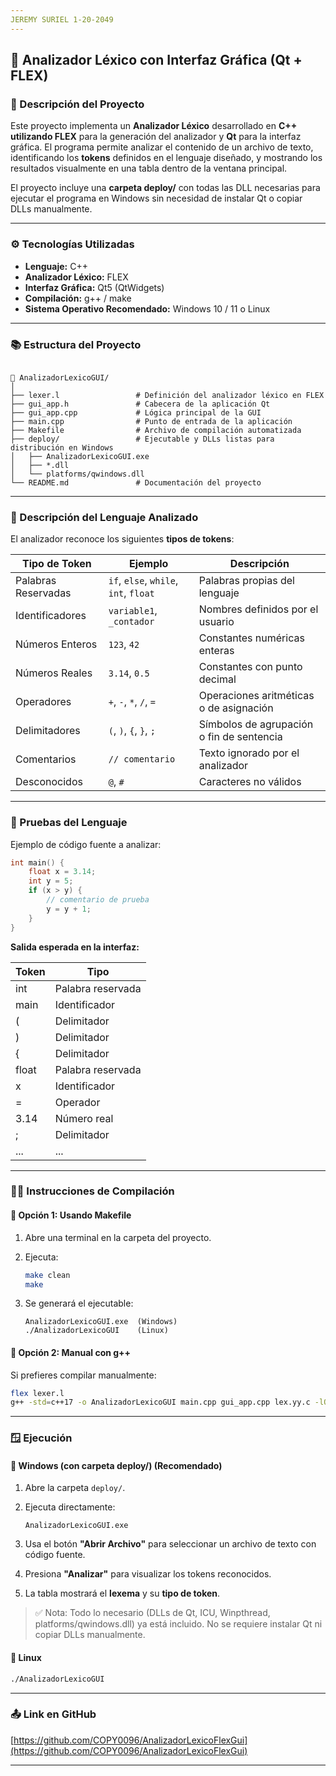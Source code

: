 ```yaml
---
JEREMY SURIEL 1-20-2049
---
```


## 🧩 Analizador Léxico con Interfaz Gráfica (Qt + FLEX)

### 📖 Descripción del Proyecto

Este proyecto implementa un **Analizador Léxico** desarrollado en **C++ utilizando FLEX** para la generación del analizador y **Qt** para la interfaz gráfica.
El programa permite analizar el contenido de un archivo de texto, identificando los **tokens** definidos en el lenguaje diseñado, y mostrando los resultados visualmente en una tabla dentro de la ventana principal.

El proyecto incluye una **carpeta deploy/** con todas las DLL necesarias para ejecutar el programa en Windows sin necesidad de instalar Qt o copiar DLLs manualmente.

---

### ⚙️ Tecnologías Utilizadas

* **Lenguaje:** C++
* **Analizador Léxico:** FLEX
* **Interfaz Gráfica:** Qt5 (QtWidgets)
* **Compilación:** g++ / make
* **Sistema Operativo Recomendado:** Windows 10 / 11 o Linux

---

### 📚 Estructura del Proyecto

```

📁 AnalizadorLexicoGUI/
│
├── lexer.l                 # Definición del analizador léxico en FLEX
├── gui_app.h               # Cabecera de la aplicación Qt
├── gui_app.cpp             # Lógica principal de la GUI
├── main.cpp                # Punto de entrada de la aplicación
├── Makefile                # Archivo de compilación automatizada
├── deploy/                 # Ejecutable y DLLs listas para distribución en Windows
│   ├── AnalizadorLexicoGUI.exe
│   ├── *.dll
│   └── platforms/qwindows.dll
└── README.md               # Documentación del proyecto

````

---

### 💬 Descripción del Lenguaje Analizado

El analizador reconoce los siguientes **tipos de tokens**:

| Tipo de Token       | Ejemplo                               | Descripción                               |
| ------------------- | ------------------------------------- | ----------------------------------------- |
| Palabras Reservadas | `if`, `else`, `while`, `int`, `float` | Palabras propias del lenguaje             |
| Identificadores     | `variable1`, `_contador`              | Nombres definidos por el usuario          |
| Números Enteros     | `123`, `42`                           | Constantes numéricas enteras              |
| Números Reales      | `3.14`, `0.5`                         | Constantes con punto decimal              |
| Operadores          | `+`, `-`, `*`, `/`, `=`               | Operaciones aritméticas o de asignación   |
| Delimitadores       | `(`, `)`, `{`, `}`, `;`               | Símbolos de agrupación o fin de sentencia |
| Comentarios         | `// comentario`                       | Texto ignorado por el analizador          |
| Desconocidos        | `@`, `#`                              | Caracteres no válidos                     |

---

### 🧠 Pruebas del Lenguaje

Ejemplo de código fuente a analizar:

```c
int main() {
    float x = 3.14;
    int y = 5;
    if (x > y) {
        // comentario de prueba
        y = y + 1;
    }
}
````

**Salida esperada en la interfaz:**

| Token | Tipo              |
| ----- | ----------------- |
| int   | Palabra reservada |
| main  | Identificador     |
| (     | Delimitador       |
| )     | Delimitador       |
| {     | Delimitador       |
| float | Palabra reservada |
| x     | Identificador     |
| =     | Operador          |
| 3.14  | Número real       |
| ;     | Delimitador       |
| ...   | ...               |

---

### 🧑‍💻 Instrucciones de Compilación

#### 🔹 Opción 1: Usando Makefile 

1. Abre una terminal en la carpeta del proyecto.
2. Ejecuta:

   ```bash
   make clean 
   make
   ```
3. Se generará el ejecutable:

   ```
   AnalizadorLexicoGUI.exe  (Windows)
   ./AnalizadorLexicoGUI    (Linux)
   ```

#### 🔹 Opción 2: Manual con g++

Si prefieres compilar manualmente:

```bash
flex lexer.l
g++ -std=c++17 -o AnalizadorLexicoGUI main.cpp gui_app.cpp lex.yy.c -lQt5Widgets -lQt5Core
```

---

### 🪟 Ejecución

#### 🔹 Windows (con carpeta deploy/) (Recomendado)

1. Abre la carpeta `deploy/`.
2. Ejecuta directamente:

   ```
   AnalizadorLexicoGUI.exe
   ```
3. Usa el botón **"Abrir Archivo"** para seleccionar un archivo de texto con código fuente.
4. Presiona **"Analizar"** para visualizar los tokens reconocidos.
5. La tabla mostrará el **lexema** y su **tipo de token**.

> ✅ Nota: Todo lo necesario (DLLs de Qt, ICU, Winpthread, platforms/qwindows.dll) ya está incluido. No se requiere instalar Qt ni copiar DLLs manualmente.

#### 🔹 Linux

```bash
./AnalizadorLexicoGUI
```

---

### 📤 Link en GitHub

[https://github.com/COPY0096/AnalizadorLexicoFlexGui](https://github.com/COPY0096/AnalizadorLexicoFlexGui)

---


